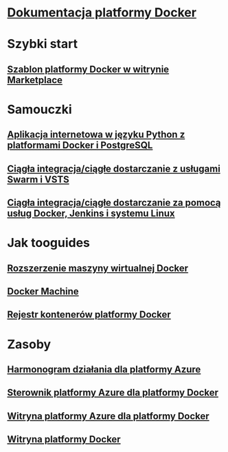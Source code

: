 # [Dokumentacja platformy Docker](index.md)
# Szybki start
## [Szablon platformy Docker w witrynie Marketplace](https://azuremarketplace.microsoft.com/en-us/marketplace/apps/CanonicalandMSOpenTech.DockerOnUbuntuServer1404LTS)
# Samouczki
## [Aplikacja internetowa w języku Python z platformami Docker i PostgreSQL](/azure/app-service-web/app-service-web-tutorial-docker-python-postgresql-app)
## [Ciągła integracja/ciągłe dostarczanie z usługami Swarm i VSTS](/azure/container-service/container-service-docker-swarm-mode-setup-ci-cd-acs-engine)
## [Ciągła integracja/ciągłe dostarczanie za pomocą usług Docker, Jenkins i systemu Linux](/azure/virtual-machines/linux/tutorial-jenkins-github-docker-cicd)
# Jak tooguides
## [Rozszerzenie maszyny wirtualnej Docker](/azure/virtual-machines/linux/dockerextension)
## [Docker Machine](/azure/virtual-machines/linux/docker-machine)
## [Rejestr kontenerów platformy Docker](/azure/container-registry/container-registry-get-started-portal)
# Zasoby
## [Harmonogram działania dla platformy Azure](https://azure.microsoft.com/roadmap/)
## [Sterownik platformy Azure dla platformy Docker](https://docs.docker.com/machine/drivers/azure/)
## [Witryna platformy Azure dla platformy Docker](https://www.docker.com/docker-azure)
## [Witryna platformy Docker](https://docker.com)
